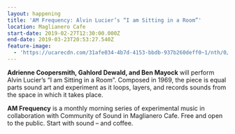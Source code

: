 ```yaml
---
layout: happening
title: 'AM Frequency: Alvin Lucier’s “I am Sitting in a Room”'
location: Maglianero Cafe
start-date: 2019-02-27T12:30:00.000Z
end-date: 2019-03-23T20:53:27.540Z
feature-image:
  - 'https://ucarecdn.com/31afe034-4b7d-4153-bbdb-937b260deff0~1/nth/0/'
---
```

**Adrienne Coopersmith, Gahlord Dewald, and Ben Mayock** will perform Alvin Lucier’s “I am Sitting in a Room”. Composed in 1969, the piece is equal parts sound art and experiment as it loops, layers, and records sounds from the space in which it takes place.


**AM Frequency** is a monthly morning series of experimental music in collaboration with Community of Sound in Maglianero Cafe. Free and open to the public. Start with sound – and coffee.

